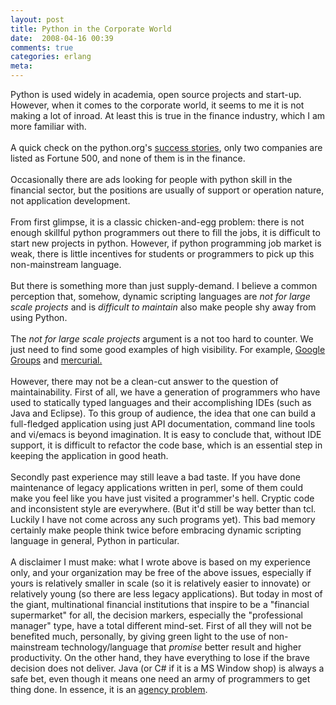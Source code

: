 ```yaml
---
layout: post
title: Python in the Corporate World
date:  2008-04-16 00:39
comments: true
categories: erlang
meta: 
---
```

Python is used widely in academia, open source projects and start-up. However, when it comes to the corporate world,   it seems to me it is not making a lot of inroad. At least this is true in the finance industry, which I am more familiar with.<br /><br />A quick check on the python.org's <a href="http://www.python.org/about/success/">success stories</a>, only two companies are listed as Fortune 500, and none of them is in the finance.<br /><br />Occasionally there are ads looking for people with python skill in the financial sector, but the positions are usually of support or operation nature, not application development.<br /><br />From first glimpse, it is a classic chicken-and-egg problem: there is not enough skillful python programmers out there to fill the jobs, it is difficult to start new projects in python. However, if python programming job market is weak, there is little incentives for students or programmers to pick up this non-mainstream language.<br /><br />But there is something more than just supply-demand. I believe a common perception that, somehow, dynamic scripting languages are <span style="font-style: italic;">not for large scale projects</span> and is <span style="font-style: italic;">difficult to maintain</span> also make people shy away from using Python.<br /><br />The <span style="font-style: italic;">not for large scale projects</span> argument is a not too hard to counter. We just need to find some good examples of high visibility. For example, <a href="http://groups.google.com/">Google Groups</a> and <a href="http://www.selenic.com/mercurial/wiki/">mercurial.</a><br /><br />However, there may not be a clean-cut answer to the question of maintainability. First of all, we have a generation of programmers who have used to statically typed languages and their accomplishing IDEs (such as Java and Eclipse). To this group of audience, the idea that one can build a full-fledged application using just API documentation, command line tools and vi/emacs is beyond imagination. It is easy to conclude that, without IDE support, it is difficult to refactor the code base, which is an essential step in keeping the application in good heath.<br /><br />Secondly past experience may still leave a bad taste. If you have done maintenance of legacy applications written in perl, some of them could make you feel like you have just visited a programmer's hell. Cryptic code and inconsistent style are everywhere. (But it'd still be way better than tcl. Luckily I have not come across any such programs yet). This bad memory certainly make people think twice before embracing dynamic scripting language in general, Python in particular.<br /><br />A disclaimer I must make: what I wrote above is based on my experience only, and your organization may be free of the above issues, especially if yours is relatively smaller in scale (so it is relatively easier to innovate) or relatively young (so there are less legacy applications). But today in most of the giant, multinational financial institutions that inspire to be a "financial supermarket" for all, the decision markers, especially the "professional manager" type, have a total different mind-set. First of all they will not be benefited much, personally, by giving green light to the use of non-mainstream technology/language that <span style="font-style: italic;">promise </span>better result and higher productivity. On the other hand, they have everything to lose if the brave decision does not deliver.  Java (or C# if it is a MS Window shop) is always a safe bet, even though it means one need an army of programmers to get thing done. In essence, it is an <a href="http://en.wikipedia.org/wiki/Principal-agent_problem">agency problem</a>.